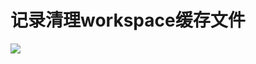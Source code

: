 # 记录清理workspace缓存文件

![](https://note.youdao.com/yws/api/personal/file/WEBfe5c7f2b3ee1c58e47a57cabb27263b8?method=download&shareKey=58e3d9a5ec6c2af952ca00330ee7003f)



